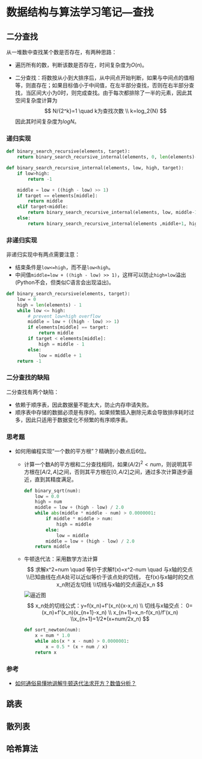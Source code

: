 # 数据结构与算法学习笔记—查找

## 二分查找

从一堆数中查找某个数是否存在，有两种思路：

- 遍历所有的数，判断该数是否存在，时间复杂度为$O(n)$。

- 二分查找：将数按从小到大排序后，从中间点开始判断，如果与中间点的值相等，则直存在；如果目标值小于中间值，在左半部分查找，否则在右半部分查找，当区间大小为0时，则完成查找。由于每次都排除了一半的元素，因此其空间复杂度计算为
  $$
  N/{2^k}=1  \quad k为查找次数
  \\
  k=log_2{N}
  $$
  因此其时间复杂度为$logN$。

### 递归实现

```python
def binary_search_recursive(elements, target):
    return binary_search_recursive_internal(elements, 0, len(elements)-1, target)

def binary_search_recursive_internal(elements, low, high, target):
    if low>high:
        return -1

    middle = low + ((high - low) >> 1)
    if target == elements[middle]:
        return middle
    elif target<middle:
        return binary_search_recursive_internal(elements, low, middle-1, target)
    else:
        return binary_search_recursive_internal(elements ,middle+1, high, target)
```



### 非递归实现

非递归实现中有两点需要注意：

- 结束条件是`low<=high`，而不是`low<high`。
- 中间值`middle=low + ((high - low) >> 1)`，这样可以防止`high+low`溢出(Python不会，但类似C语言会出现溢出)。

```python
def binary_search_recursive(elements, target):
    low = 0
    high = len(elements) - 1
    while low <= high:
        # prevent low+high overflow
        middle = low + ((high - low) >> 1)
        if elements[middle] == target:
            return middle
        if target < elements[middle]:
            high = middle - 1
        else:
            low = middle + 1
    return -1
```

### 二分查找的缺陷

二分查找有两个缺陷：

- 依赖于顺序表，因此数据量不能太大，防止内存申请失败。
- 顺序表中存储的数据必须是有序的。如果频繁插入删除元素会导致排序耗时过多，因此只适用于数据变化不频繁的有序顺序表。

### 思考题

- 如何用编程实现“一个数的平方根”？精确到小数点后6位。
  - 计算一个数A的平方根和二分查找相同，如果$(A/2)^2<num$，则说明其平方根在$[A/2,A]$之间，否则其平方根在$[0,A/2]$之间，通过多次计算逐步逼近，直到其精度满足。

    ```python
    def binary_sqrt(num):
        low = 0.0
        high = num
        middle = low + (high - low) / 2.0
        while abs(middle * middle - num) > 0.0000001:
            if middle * middle > num:
                high = middle
            else:
                low = middle
            middle = low + (high - low) / 2.0
        return middle
    ```

  - 牛顿迭代法：采用数学方法计算
    $$
    求解x^2=num \quad 等价于求解f(x)=x^2-num \quad 与x轴的交点
    \\已知曲线在点A处可以近似等价于该点处的切线，
    在f(x)与x轴时的交点x_n附近左切线
    \\切线与x轴的交点逼近x_n
    $$
    ![逼近图]()
    $$
    x_n处的切线公式：y=f(x_n)+f'(x_n)(x-x_n)
    \\
    切线与x轴交点：
    0=(x_n)+f'(x_n)(x_{n+1}-x_n)
    \\ x_{n+1}=x_n-f(x_n)/f'(x_n)
    \\x_{n+1}=1/2*(x+num/2x_n)
    $$

    ```python
    def sort_newton(num):
        x = num * 1.0
        while abs(x * x - num) > 0.0000001:
            x = 0.5 * (x + num / x)
        return x
    ```


### 参考

- [如何通俗易懂地讲解牛顿迭代法求开方？数值分析？](<https://www.zhihu.com/question/20690553>)

## 跳表





## 散列表





## 哈希算法



